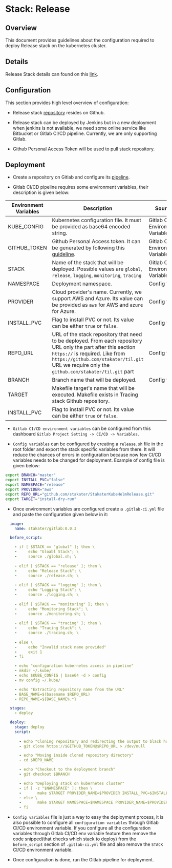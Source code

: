 # Stack: Release

## Overview
This document provides guidelines about the configuration required to deploy Release stack on the kubernetes cluster.

## Details
Release Stack details can found on this [link](/content/tools/release/chartmuseum/developer-documentation.html).

## Configuration

This section provides high level overview of configuration: 

* Release stack [repository](https://github.com/stakater/StakaterKubeHelmRelease) resides on Github.

* Release stack can be deployed by Jenkins but in a new deployment when jenkins is not available, we need some online service like Bitbucket or Gitlab CI/CD pipeline. Currently, we are only supporting Gitlab.

* Github Personal Access Token will be used to pull stack repository.

## Deployment

* Create a repository on Gitlab and configure its [pipeline](/content/processes/bootstrapping/gitlab-pipeline-configuration.html).

* Gitlab CI/CD pipeline requires some environment variables, their description is given below:

| Environment Variables | Description | Source | 
|---|---|---|
| KUBE_CONFIG | Kubernetes configuration file. It must be provided as base64 encoded string.| Gitlab CI/CD Enviroment Variable |
| GITHUB_TOKEN  | Github Personal Access token. It can be generated by following this [guideline](https://github.com/stakater/til/blob/master/gitlab/gitlab-integration-with-github.md). | Gitlab CI/CD Environment Variable |
| STACK  | Name of the stack that will be deployed. Possible values are `global`, `release`, `logging`, `monitoring`, `tracing` |  Gitlab CI/CD Environment Variable |
| NAMESPACE  | Deployment namespace. | Config file |
| PROVIDER  | Cloud provider's name. Currently, we support AWS and Azure. Its value can be provided as `aws` for AWS and `azure` for Azure. | Config file |
| INSTALL_PVC  | Flag to install PVC or not. Its value can be either `true` or `false`. | Config file |
| REPO_URL  | URL of the stack repository that need to be deployed. From each repository URL only the part after this section `https://` is required. Like from `https://github.com/stakater/til.git` URL we require only the `github.com/stakater/til.git` part | Config file |
| BRANCH  | Branch name that will be deployed. | Config file |
| TARGET  | Makefile target's name that will be executed. Makefile exists in Tracing stack Github repository. |
| INSTALL_PVC  | Flag to install PVC or not. Its value can be either `true` or `false`. |

* `Gitlab CI/CD environment variables` can be configured from this dashboard `Gitlab Project Setting -> CI/CD -> Variables`.

* `Config variables` can be configured by creating a `release.sh` file in the root folder and export the stack specific variables from there. It will reduce the chances of errors in configuration because now few CI/CD variables needs to be changed for deployment. Example of config file is given below:
```bash
export BRANCH="master"
export INSTALL_PVC="false"
export NAMESPACE="release"
export PROVIDER="aws"
export REPO_URL="github.com/stakater/StakaterKubeHelmRelease.git"
export TARGET="install-dry-run"
```

* Once environment variables are configured create a `.gitlab-ci.yml` file and paste the configuration given below in it:

```yaml
  image:
    name: stakater/gitlab:0.0.3

  before_script:

    - if [ $STACK == "global" ]; then \
    -     echo "Gloabl Stack"; \
    -     source ./global.sh; \
    
    - elif [ $STACK == "release" ]; then \ 
    -     echo "Release Stack"; \ 
    -     source ./release.sh; \
    
    - elif [ $STACK == "logging" ]; then \
    -     echo "Logging Stack"; \ 
    -     source ./logging.sh; \
    
    - elif [ $STACK == "monitoring" ]; then \
    -     echo "Monitoring Stack"; \ 
    -     source ./monitoring.sh; \
    
    - elif [ $STACK == "tracing" ]; then \
    -     echo "Tracing Stack"; \ 
    -     source ./tracing.sh; \
    
    - else \
    -     echo "Invalid stack name provided"
    -     exit 1 
    - fi

    - echo "configuration kubernetes access in pipeline"
    - mkdir ~/.kube/
    - echo $KUBE_CONFIG | base64 -d > config
    - mv config ~/.kube/

    - echo "Extracting repository name from the URL"
    - BASE_NAME=$(basename $REPO_URL)
    - REPO_NAME=${BASE_NAME%.*}

  stages:
    - deploy

  deploy:
    stage: deploy
    script:
      
      - echo "Cloning repository and redirecting the output to black hole because we don't want GITHUB_TOKEN to be visible on pipeline logs"
      - git clone https://$GITHUB_TOKEN@$REPO_URL > /dev/null

      - echo "Moving inside cloned repository directory"
      - cd $REPO_NAME

      - echo "Checkout to the deployment branch"
      - git checkout $BRANCH

      - echo "Deploying stack on kubernetes cluster"
      - if [ -z "$NAMESPACE" ]; then \
      -       make $TARGET PROVIDER_NAME=$PROVIDER INSTALL_PVC=$INSTALL_PVC; \
      - else \
      -       make $TARGET NAMESPACE=$NAMESPACE PROVIDER_NAME=$PROVIDER INSTALL_PVC=$INSTALL_PVC; \      
      - fi
```

* `Config variables` file is just a way to easy the deployment process, it is also possible to configure all `configuration variables` through Gitlab CI/CD environment variable. If you configure all the configuration variables through Gitlab CI/CD env variable feature then remove the code snipped(that checks which stack to deploy) from the `before_script` section of `.gitlab-ci.yml` file and also remove the `STACK` CI/CD environment variable.

* Once configuration is done, run the Gitlab pipeline for deployment.


